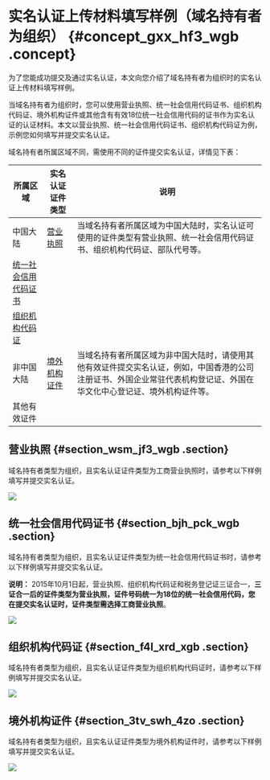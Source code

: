 # 实名认证上传材料填写样例（域名持有者为组织） {#concept_gxx_hf3_wgb .concept}

为了您能成功提交及通过实名认证，本文向您介绍了域名持有者为组织时的实名认证上传材料填写样例。

当域名持有者为组织时，您可以使用营业执照、统一社会信用代码证书、组织机构代码证、境外机构证件或其他含有有效18位统一社会信用代码的证书作为实名认证的认证材料。本文以营业执照、统一社会信用代码证书、组织机构代码证为例，示例您如何填写并提交实名认证。

域名持有者所属区域不同，需使用不同的证件提交实名认证，详情见下表：

|所属区域|实名认证证件类型|说明|
|----|--------|--|
|中国大陆|[营业执照](#section_wsm_jf3_wgb)|当域名持有者所属区域为中国大陆时，实名认证可使用的证件类型有营业执照、统一社会信用代码证书、组织机构代码证、部队代号等。|
|[统一社会信用代码证书](#section_bjh_pck_wgb)|
|[组织机构代码证](#section_f4l_xrd_xgb)|
|非中国大陆|[境外机构证件](#section_3tv_swh_4zo)|当域名持有者所属区域为非中国大陆时，请使用其他有效证件提交实名认证，例如，中国香港的公司注册证书、外国企业常驻代表机构登记证、外国在华文化中心登记证、境外机构证件等。|
|其他有效证件|

## 营业执照 {#section_wsm_jf3_wgb .section}

域名持有者类型为组织，且实名认证证件类型为工商营业执照时，请参考以下样例填写并提交实名认证。

![](http://static-aliyun-doc.oss-cn-hangzhou.aliyuncs.com/assets/img/129673/156776029139381_zh-CN.png)

## 统一社会信用代码证书 {#section_bjh_pck_wgb .section}

域名持有者类型为组织，且实名认证证件类型为统一社会信用代码证书时，请参考以下样例填写并提交实名认证。

**说明：** 2015年10月1日起，营业执照、组织机构代码证和税务登记证三证合一，**三证合一后的证件类型为营业执照，证件号码统一为18位的统一社会信用代码，您在提交实名认证时，证件类型需选择工商营业执照**。

![](http://static-aliyun-doc.oss-cn-hangzhou.aliyuncs.com/assets/img/129673/156776029239476_zh-CN.png)

## 组织机构代码证 {#section_f4l_xrd_xgb .section}

域名持有者类型为组织，且实名认证证件类型为组织机构代码证时，请参考以下样例填写并提交实名认证。

![](http://static-aliyun-doc.oss-cn-hangzhou.aliyuncs.com/assets/img/129673/156776029339483_zh-CN.png)

## 境外机构证件 {#section_3tv_swh_4zo .section}

域名持有者类型为组织，且实名认证证件类型为境外机构证件时，请参考以下样例填写并提交实名认证。

![](http://static-aliyun-doc.oss-cn-hangzhou.aliyuncs.com/assets/img/129673/156776029445502_zh-CN.png)

